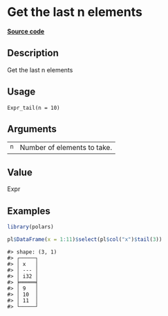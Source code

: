 
# Get the last n elements

[**Source code**](https://github.com/pola-rs/r-polars/tree/main/R/expr__expr.R#L2074)

## Description

Get the last n elements

## Usage

<pre><code class='language-R'>Expr_tail(n = 10)
</code></pre>

## Arguments

<table>
<tr>
<td style="white-space: nowrap; font-family: monospace; vertical-align: top">
<code id="Expr_tail_:_n">n</code>
</td>
<td>
Number of elements to take.
</td>
</tr>
</table>

## Value

Expr

## Examples

``` r
library(polars)

pl$DataFrame(x = 1:11)$select(pl$col("x")$tail(3))
```

    #> shape: (3, 1)
    #> ┌─────┐
    #> │ x   │
    #> │ --- │
    #> │ i32 │
    #> ╞═════╡
    #> │ 9   │
    #> │ 10  │
    #> │ 11  │
    #> └─────┘
